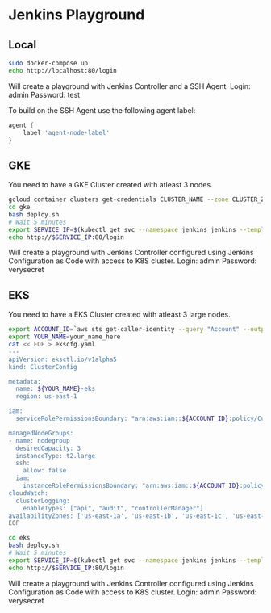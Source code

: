 # Jenkins Playground

## Local
```bash
sudo docker-compose up
echo http://localhost:80/login
```
Will create a playground with Jenkins Controller and a SSH Agent.
Login: admin
Password: test

To build on the SSH Agent use the following agent label:
```groovy
agent {
    label 'agent-node-label'
}
```

## GKE
You need to have a GKE Cluster created with atleast 3 nodes.

```bash
gcloud container clusters get-credentials CLUSTER_NAME --zone CLUSTER_ZONE --project CLUSTER_PROJECT_ID
cd gke
bash deploy.sh
# Wait 5 minutes
export SERVICE_IP=$(kubectl get svc --namespace jenkins jenkins --template "{{ range (index .status.loadBalancer.ingress 0) }}{{ . }}{{ end }}")
echo http://$SERVICE_IP:80/login
```
Will create a playground with Jenkins Controller configured using Jenkins Configuration as Code with access to K8S cluster.
Login: admin
Password: verysecret

## EKS
You need to have a EKS Cluster created with atleast 3 large nodes.

```bash
export ACCOUNT_ID=`aws sts get-caller-identity --query "Account" --output text`
export YOUR_NAME=your_name_here
cat << EOF > ekscfg.yaml
---
apiVersion: eksctl.io/v1alpha5
kind: ClusterConfig

metadata:
  name: ${YOUR_NAME}-eks
  region: us-east-1

iam:
  serviceRolePermissionsBoundary: "arn:aws:iam::${ACCOUNT_ID}:policy/CustomPowerUserBound"

managedNodeGroups:
- name: nodegroup
  desiredCapacity: 3
  instanceType: t2.large
  ssh:
    allow: false
  iam:
    instanceRolePermissionsBoundary: "arn:aws:iam::${ACCOUNT_ID}:policy/CustomPowerUserBound"
cloudWatch:
  clusterLogging:
    enableTypes: ["api", "audit", "controllerManager"]
availabilityZones: ['us-east-1a', 'us-east-1b', 'us-east-1c', 'us-east-1d']
EOF

cd eks
bash deploy.sh
# Wait 5 minutes
export SERVICE_IP=$(kubectl get svc --namespace jenkins jenkins --template "{{ range (index .status.loadBalancer.ingress 0) }}{{ . }}{{ end }}")
echo http://$SERVICE_IP:80/login
```
Will create a playground with Jenkins Controller configured using Jenkins Configuration as Code with access to K8S cluster.
Login: admin
Password: verysecret
